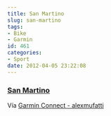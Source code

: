 ```yaml
---
title: San Martino
slug: san-martino
tags:
- Bike
- Garmin
id: 461
categories:
- Sport
date: 2012-04-05 23:22:08
---
```


### [San Martino](http://connect.garmin.com/activity/164994556)

Vía [Garmin Connect - alexmufatti](http://connect.garmin.com/explore?owner=alexmufatti)
